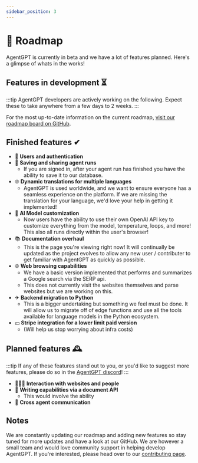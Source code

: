 ```yaml
---
sidebar_position: 3
---
```


# 🚀 Roadmap

AgentGPT is currently in beta and we have a lot of features planned. Here's a glimpse of whats in the works!

## Features in development ⏳

:::tip
AgentGPT developers are actively working on the following. Expect these to take anywhere from a few days to 2 weeks.
:::

For the most up-to-date information on the current
roadmap, [visit our roadmap board on GitHub](https://github.com/orgs/reworkd/projects/3).

## Finished features ✔

- 🔐 **Users and authentication**
- 💾 **Saving and sharing agent runs**
  - If you are signed in, after your agent run has finished you have the ability to save it to our database.
- 🌐 **Dynamic translations for multiple languages**
  - AgentGPT is used worldwide, and we want to ensure everyone has a seamless experience on the platform. If we are
    missing the translation for your language, we'd love your help in getting it implemented!
- 🤖 **AI Model customization**
  - Now users have the ability to use their own OpenAI API key to customize everything from the model, temperature,
    loops, and more! This also all runs directly within the user's browser!
- 📚 **Documentation overhaul**
  - This is the page you're viewing right now! It will continually be updated as the project evolves to allow any new
    user / contributer to get familiar with AgentGPT as quickly as possible.
- 🌐 **Web browsing capabilities**
  - We have a basic version implemented that performs and summarizes a Google search via the SERP api.
  - This does not currently visit the websites themselves and parse websites but we are working on this.
- ✈ **Backend migration to Python**
  - This is a bigger undertaking but something we feel must be done. It will allow us to migrate off of edge functions
    and use all the tools available for language models in the Python ecosystem.
- 💵 **Stripe integration for a lower limit paid version**
  - (Will help us stop worrying about infra costs)

## Planned features 🕰️

:::tip
If any of these features stand out to you, or you'd like to suggest more features, please do so in
the [AgentGPT discord](https://discord.gg/jdSBAnmdnY)!
:::

- 👨‍👩‍👦 **Interaction with websites and people**
- 📄 **Writing capabilities via a document API**
  - This would involve the ability
- 🤖 **Cross agent communication**

## Notes

We are constantly updating our roadmap and adding new features so stay tuned for more updates and have a look at our
GitHub.
We are however a small team and would love community support in helping develop AgentGPT. If you're interested, please
head over to our [contributing page](/contributing).
